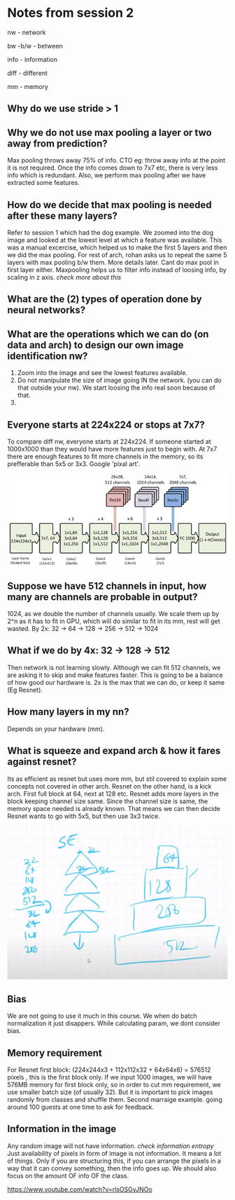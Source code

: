 # Notes from session 2
nw - network

bw -b/w - between

info - information

diff - different

mm - memory


## Why do we use stride > 1

## Why we do not use max pooling a layer or two away from prediction?
Max pooling throws away 75% of info. CTO eg: throw away info at the point it is not required.
Once the info comes down to 7x7 etc, there is very less info which is redundant.
Also, we perform max pooling after we have extracted some features.

## How do we decide that max pooling is needed after these many layers?
Refer to session 1 which had the dog example. We zoomed into the dog image and looked at the lowest level at which a feature was available. This was a manual excercise, which helped us to make the first 5 layers and then we did the max pooling. For rest of arch, rohan asks us to repeat the same 5 layers with max pooling b/w them. More details later. Cant do max pool in first layer either. Maxpooling helps us to filter info instead of loosing info, by scaling in z axis. *check more about this*

## What are the (2) types of operation done by neural networks?

## What are the operations which we can do (on data and arch) to design our own image identification nw?
1. Zoom into the image and see the lowest features available.
2. Do not manipulate the size of image going IN the network. (you can do that outside your nw). We start loosing the info real soon because of that.
3. 

## Everyone starts at 224x224 or stops at 7x7?
To compare diff nw, everyone starts at 224x224. If someone started at 1000x1000 than they would have more features just to begin with.
At 7x7 there are enough features to fit more channels in the memory, so its prefferable than 5x5 or 3x3. Google 'pixal art'.

![Resnet 50](resnet50.png)

## Suppose we have 512 channels in input, how many are channels are probable in output?
1024, as we double the number of channels usually. We scale them up by 2^n as it has to fit in GPU, which will do similar to fit in its mm, rest will get wasted.
By 2x: 32 -> 64 -> 128 -> 256 -> 512 -> 1024

## What if we do by 4x: 32 -> 128 -> 512
Then network is not learning slowly. Although we can fit 512 channels, we are asking it to skip and make features faster.
This is going to be a balance of how good our hardware is. 2x is the max that we can do, or keep it same (Eg Resnet).

## How many layers in my nn?
Depends on your hardware (mm).

## What is squeeze and expand arch & how it fares against resnet?
Its as efficient as resnet but uses more mm, but stil covered to explain some concepts not covered in other arch.
Resnet on the other hand, is a kick arch. First full block at 64, next at 128 etc.
Resnet adds more layers in the block keeping channel size same. Since the channel size is same, the memory space needed is already known. That means we can then decide 
Resnet wants to go with 5x5, but then use 3x3 twice. 

![squeeze_expand_arch](squeeze_expand_arch.PNG)

## Bias
We are not going to use it much in this course. We when do batch normalization it just disappers. While calculating param, we dont consider bias.

## Memory requirement
For Resnet first block: (224x244x3 + 112x112x32 + 64x64x6) = 576512 pixels , this is the first block only.
If we input 1000 images, we will have 576MB memory for first block only, so in order to cut mm requirement, we use smaller batch size (of usually 32).
But it is important to pick images randomly from classes and shuffle them.
Second marraige example. going around 100 guests at one time to ask for feedback.

## Information in the image
Any random image will not have information. *check information entropy*
Just availability of pixels in form of image is not information. It means a lot of things. Only if you are structuring this, if you can arrange the pixels in a way that it can convey something, then the info goes up. We should also focus on the amount OF info OF the class. 



https://www.youtube.com/watch?v=rlsOSGyJNOo
